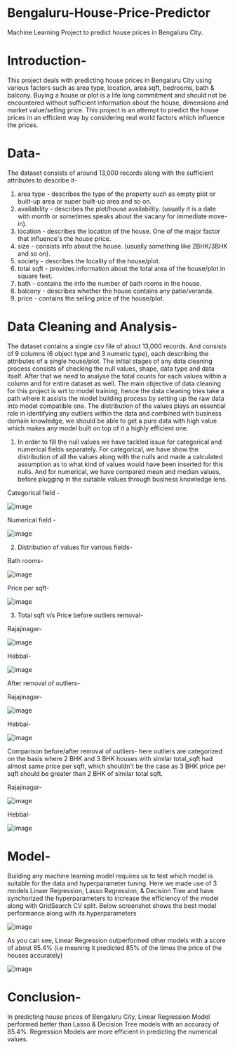 # Bengaluru-House-Price-Predictor
Machine Learning Project to predict house prices in Bengaluru City.

# Introduction-

This project deals with predicting house prices in Bengaluru City using various factors such as area type, location, area sqft, bedrooms, bath & balcony. Buying a house or plot is a life long commitment and should not be encountered without sufficient information about the house, dimensions and market value/selling price. This project is an attempt to predict the house prices in an efficient way by considering real world factors which influence the prices.

# Data-

The dataset consists of around 13,000 records along with the sufficient attributes to describe it-
1) area type - describes the type of the property such as empty plot or built-up area or super built-up area and so on.
2) availability - describes the plot/house availability. (usually it is a date with month or sometimes speaks about the vacany for immediate move-in).
3) location - describes the location of the house. One of the major factor that influence's the house price.
4) size - consists info about the house. (usually something like 2BHK/3BHK and so on).
5) society - describes the locality of the house/plot.
6) total sqft - provides information about the total area of the house/plot in square feet.
7) bath - contains the info the number of bath rooms in the house.
8) balcony - describes whether the house contains any patio/veranda.
9) price - contains the selling price of the house/plot.

# Data Cleaning and Analysis- 

The dataset contains a single csv file of about 13,000 records. And consists of 9 columns (6 object type and 3 numeric type), each describing the attributes of a single house/plot. The initial stages of any data cleaning process consists of checking the null values, shape, data type and data itself. After that we need to analyse the total counts for each values within a column and for entire dataset as well. The main objective of data cleaning for this project is wrt to model training, hence the data cleaning tries take a path where it assists the model building process by setting up the raw data into model compatible one.
The distribution of the values plays an essential role in identifying any outliers within the data and combined with business domain knowledge, we should be able to get a pure data with high value which makes any model built on top of it a highly efficient one.

1) In order to fill the null values we have tackled issue for categorical and numerical fields separately. For categorical, we have show the distribution of all the values along with the nulls and made a calculated assumption as to what kind of values would have been inserted for this nulls. And for numerical, we have compared mean and median values, before plugging in the suitable values through business knowledge lens.

  Categorical field -
  
  ![image](https://github.com/NaveenST/Bengaluru-House-Price-Predictor/blob/896e14360640766813cf5633ed733ca6677f5be6/Screenshots/Null%20values%20Distribution%20for%20Balcony.png)


  Numerical field -
  
  ![image](https://github.com/NaveenST/Bengaluru-House-Price-Predictor/blob/896e14360640766813cf5633ed733ca6677f5be6/Screenshots/Null%20values%20Distribution%20for%20bath%20rooms.png)
  
2) Distribution of values for various fields-

Bath rooms-

  ![image](https://github.com/NaveenST/Bengaluru-House-Price-Predictor/blob/1c203982de530a9e70523b21a6f80c980c389d6b/Screenshots/Distribution%20of%20Bath%20rooms.png)
  
Price per sqft-

  ![image](https://github.com/NaveenST/Bengaluru-House-Price-Predictor/blob/1c203982de530a9e70523b21a6f80c980c389d6b/Screenshots/Price%20per%20sqft%20distribution.png)
  
  
3) Total sqft v/s Price before outliers removal-

Rajajinagar-

  ![image](https://github.com/NaveenST/Bengaluru-House-Price-Predictor/blob/1c203982de530a9e70523b21a6f80c980c389d6b/Screenshots/Rajajinagar%20total_sqft%20vs%20price.png)
  
Hebbal-

  ![image](https://github.com/NaveenST/Bengaluru-House-Price-Predictor/blob/1c203982de530a9e70523b21a6f80c980c389d6b/Screenshots/Hebbal%20total_sqft%20vs%20price.png)
  
After removal of outliers-

Rajajinagar-

  ![image](https://github.com/NaveenST/Bengaluru-House-Price-Predictor/blob/1c203982de530a9e70523b21a6f80c980c389d6b/Screenshots/Rajajinagar%20total_sqft%20vs%20price(After%20removing%20outliers).png)
  
Hebbal-

  ![image](https://github.com/NaveenST/Bengaluru-House-Price-Predictor/blob/1c203982de530a9e70523b21a6f80c980c389d6b/Screenshots/Hebbal%20total_sqft%20vs%20price(After%20removing%20outliers).png)
  
  
Comparison before/after removal of outliers- here outliers are categorized on the basis where 2 BHK and 3 BHK houses with similar total_sqft had almost same price per sqft, which shouldn't be the case as 3 BHK price per sqft should be greater than 2 BHK of similar total sqft. 

Rajajinagar-

  ![image](https://github.com/NaveenST/Bengaluru-House-Price-Predictor/blob/219aeeb6f6650bd20da0e4ca0b327fadbc60c3c6/Screenshots/Rajajinagar%20compare.png)
  
  
Hebbal-

  ![image](https://github.com/NaveenST/Bengaluru-House-Price-Predictor/blob/219aeeb6f6650bd20da0e4ca0b327fadbc60c3c6/Screenshots/Hebbal%20compare.png)
  
  
  
# Model-

Building any machine learning model requires us to test which model is suitable for the data and hyperparameter tuning. Here we made use of 3 models Linaer Regression, Lasso Regression, & Decision Tree and have synchorized the hyperparameters to increase the efficiency of the model along with GridSearch CV split.
Below screenshot shows the best model performance along with its hyperparameters

  ![image](https://github.com/NaveenST/Bengaluru-House-Price-Predictor/blob/2f526164abe336e41aa0f7b17f27420a81c9c269/Screenshots/model%20scores.png)
  
As you can see, Linear Regression outperformed other models with a score of about 85.4% (i.e meaning it predicted 85% of the times the price of the houses accurately)


  ![image](https://github.com/NaveenST/Bengaluru-House-Price-Predictor/blob/2f526164abe336e41aa0f7b17f27420a81c9c269/Screenshots/Linear%20regression%20scores.png)


# Conclusion-

In predicting house prices of Bengaluru City, Linear Regression Model performed better than Lasso & Decision Tree models with an accuracy of 85.4%. Regression Models are more efficient in predicting the numerical values.
